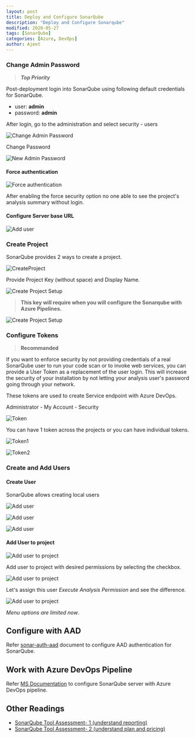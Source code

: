 ```yaml
---
layout: post
title: Deploy and Configure SonarQube
description: "Deploy and Configure Sonarqube"
modified: 2020-05-27
tags: [SonarQube]
categories: [Azure, DevOps]
author: Ajeet
---
```


### Change Admin Password

> ***Top Priority***

Post-deployment login into SonarQube using following default credentials for SonarQube.
  
- user:  **admin**
- password: **admin**

After login, go to the administration and select security - users

![Change Admin Password](/images/posts/sq/chgpwd.JPG)

Change Password

![New Admin Password](/images/posts/sq/newadminpwd.JPG)

#### Force authentication

![Force authentication](/images/posts/sq/forcesecurity.JPG)

After enabling the force security option no one able to see the project's analysis summary without login.

#### Configure Server base URL

![Add user](/images/posts/sq/serverbaseurl.JPG)

### Create Project

SonarQube provides 2 ways to create a project.

![CreateProject](/images/posts/sq/crtprj.JPG)

Provide Project Key (without space) and Display Name. 

![Create Project Setup](/images/posts/sq/prjsetup.JPG)

> **This key will require when you will configure the Sonarqube with Azure Pipelines.**

![Create Project Setup](/images/posts/sq/project.JPG)

### Configure Tokens

> **Recommanded**

If you want to enforce security by not providing credentials of a real SonarQube user to run your code scan or to invoke web services, you can provide a User Token as a replacement of the user login. This will increase the security of your installation by not letting your analysis user's password going through your network.

These tokens are used to create Service endpoint with Azure DevOps.

Administrator - My Account - Security

![Token](/images/posts/sq/demotoken.JPG)

You can have 1 token across the projects or you can have individual tokens. 

![Token1](/images/posts/sq/token1.JPG)

![Token2](/images/posts/sq/token2.JPG)

### Create and Add Users

#### Create User

SonarQube allows creating local users

![Add user](/images/posts/sq/crtuser1.JPG)

![Add user](/images/posts/sq/crtuser2.JPG)

![Add user](/images/posts/sq/crtuser3.JPG)

#### Add User to project

![Add user to project](/images/posts/sq/adduser1.JPG)

Add user to project with desired permissions by selecting the checkbox.

![Add user to project](/images/posts/sq/adduser2.JPG)

Let's assign this user *Execute Analysis Permission* and see the difference.

![Add user to project](/images/posts/sq/adduser4.JPG)

*Menu options are limited now*.

## Configure with AAD

Refer [sonar-auth-aad](https://github.com/hkamel/sonar-auth-aad/wiki/Setup) document to configure AAD authentication for SonarQube.

## Work with Azure DevOps Pipeline

Refer [MS Documentation](https://docs.sonarqube.org/latest/analysis/scan/sonarscanner-for-azure-devops/) to configure SonarQube server with Azure DevOps pipeline.

## Other Readings

* [SonarQube Tool Assessment- 1 (understand reporting)](http://www.azure365.co.in/devops/3PDevOps-4)
* [SonarQube Tool Assessment- 2 (understand plan and pricing)](http://www.azure365.co.in/devops/3PDevOps-5)
